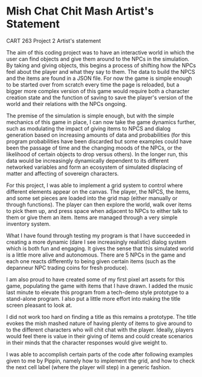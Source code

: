 # Mish Chat Chit Mash Artist's Statement

CART 263 Project 2 Artist's statement

The aim of this coding project was to have an interactive world in which the user can find objects and give them around to the NPCs in the simulation. By taking and giving objects, this begins a process of shifting how the NPCs feel about the player and what they say to them. The data to build the NPCS and the items are found in a JSON file. For now the game is simple enough to be started over from scratch every time the page is reloaded, but a bigger more complex version of this game would require both a character creation state and the function of saving to save the player's version of the world and their relations with the NPCs ongoing.

The premise of the simulation is simple enough, but with the simple mechanics of this game in place, I can now take the game dynamics further, such as modulating the impact of giving items to NPCS and dialog generation based on increasing amounts of data and probabilities (for this program probabilities have been discarded but some examples could have been the passage of time and the changing moods of the NPCs, or the likelihood of certain objects to drop versus others). In the longer run, this data would be increasingly dynamically dependent to its different networked variables and form an ecosystem of simulated displacing of matter and affecting of sovereign characters.

For this project, I was able to implement a grid system to control where different elements appear on the canvas. The player, the NPCS, the items, and some set pieces are loaded into the grid map (either manually or through functions). The player can then explore the world, walk over items to pick them up, and press space when adjacent to NPCs to either talk to them or give them an item. Items are managed through a very simple inventory system.

What I have found through testing my program is that I have succeeded in creating a more dynamic (dare I see increasingly realistic) dialog system which is both fun and engaging. It gives the sense that this simulated world is a little more alive and autonomous. There are 5 NPCs in the game and each one reacts differently to being given certain items (such as the depanneur NPC trading coins for fresh produce).

I am also proud to have created some of my first pixel art assets for this game, populating the game with items that I have drawn. I added the music last minute to elevate this program from a tech-demo style prototype to a stand-alone program. I also put a little more effort into making the title screen pleasant to look at.

I did not work too hard on finding a title as this remains a prototype. The title evokes the mish mashed nature of having plenty of items to give around to to the different characters who will chit chat with the player. Ideally, players would feel there is value in their giving of items and could create scenarios in their minds that the character responses would give weight to.

I was able to accomplish certain parts of the code after following examples given to me by Pippin, namely how to implement the grid, and how to check the next cell label (where the player will step) in a generic fashion.
